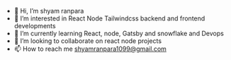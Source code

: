 - 👋 Hi, I’m shyam ranpara
- 👀 I’m interested in React Node Tailwindcss backend and frontend developments
- 🌱 I’m currently learning React, node, Gatsby and snowflake and Devops
- 💞️ I’m looking to collaborate on react node projects
- 📫 How to reach me shyamranpara1099@gmail.com

<!---
shyamranpara1099/shyamranpara1099 is a ✨ special ✨ repository because its `README.md` (this file) appears on your GitHub profile.
You can click the Preview link to take a look at your changes.
--->
